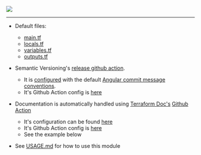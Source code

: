 ![](https://www.terraform.io/assets/images/logo-text-8c3ba8a6.svg)

---
- Default files:
  - [main.tf](main.tf)
  - [locals.tf](locals.tf)
  - [variables.tf](variables.tf)
  - [outputs.tf](outputs.tf)

- Semantic Versioning's [release github action](https://github.com/semantic-release/semantic-release).
  - It is [configured](.releaserc) with the default [Angular commit message conventions](https://github.com/angular/angular.js/blob/master/DEVELOPERS.md#-git-commit-guidelines).
  - It's Github Action config is [here](.github/workflows/semantic-release.yaml)

- Documentation is automatically handled using [Terraform Doc's](https://github.com/terraform-docs/terraform-docs) [Github Action](https://github.com/terraform-docs/gh-actions)
  - It's configuration can be found [here](.terraform-docs.yml)
  - It's Github Action config is [here](.github/workflows/documentation.yml)
  - See the example below

- See [USAGE.md](docs/USAGE.md) for how to use this module
